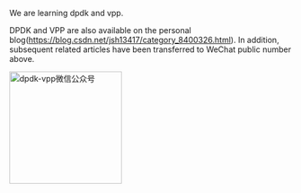 We are learning dpdk and vpp.

 DPDK and VPP are also available on the personal blog(https://blog.csdn.net/jsh13417/category_8400326.html).
 In addition, subsequent related articles have been transferred to WeChat public number above.
   	
<img src="https://github.com/jin13417/dpdk-vpp-learning/blob/main/WeChat%20public%20number.jpg" width="200" height="200" alt="dpdk-vpp微信公众号"/><br/>
